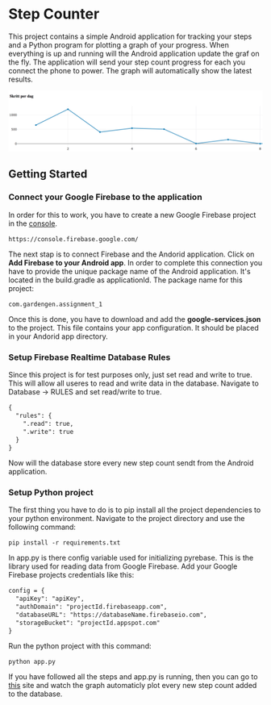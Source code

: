 # Step Counter

This project contains a simple Android application for tracking your steps 
and a Python program for plotting a graph of your progress.
When everything is up and running will the Android application update the graf on the fly. 
The application will send your step count progress for each you connect the phone to power.
The graph will automatically show the latest results.

![alt text](images/screenshot.png "Description goes here")

## Getting Started

### Connect your Google Firebase to the application

In order for this to work, you have to create a new Google Firebase project in the [console](https://console.firebase.google.com/).
```
https://console.firebase.google.com/ 
```
The next stap is to connect Firebase and the Andorid application. Click on **Add Firebase to your Android app**. In order to complete this connection you have to provide the unique package name of the Android application. It's located in the build.gradle as applicationId. The package name for this project:
```
com.gardengen.assignment_1
```

Once this is done, you have to download and add the **google-services.json** to the project. This file contains your app configuration. It should be placed in your Andorid app directory.

### Setup Firebase Realtime Database Rules
Since this project is for test purposes only, just set read and write to true. This will allow all useres to read and write data in the database.
Navigate to Database -> RULES and set read/write to true. 
```
{
  "rules": {
    ".read": true,
    ".write": true
  }
}
```
Now will the database store every new step count sendt from the Android application.

### Setup Python project
The first thing you have to do is to pip install all the project dependencies to your python environment. Navigate to the project directory and use the following command:
```
pip install -r requirements.txt
```
In app.py is there config variable used for initializing pyrebase. This is the library used for reading data from Google Firebase. Add your Google Firebase projects credentials like this:
```
config = {
  "apiKey": "apiKey",
  "authDomain": "projectId.firebaseapp.com",
  "databaseURL": "https://databaseName.firebaseio.com",
  "storageBucket": "projectId.appspot.com"
}
```
Run the python project with this command:
```
python app.py
```
If you have followed all the steps and app.py is running, then you can go to [this](http://127.0.0.1:8050/) site and watch the graph automaticly plot every new step count added to the database.



